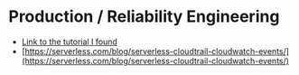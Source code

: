 # Production / Reliability Engineering

* [Link to the tutorial I found](https://www.manning.com/livevideo/production-ready-serverless?a_aid=aws-lambda-in-motion&a_bid=9318fc6f)
* [https://serverless.com/blog/serverless-cloudtrail-cloudwatch-events/](https://serverless.com/blog/serverless-cloudtrail-cloudwatch-events/)

